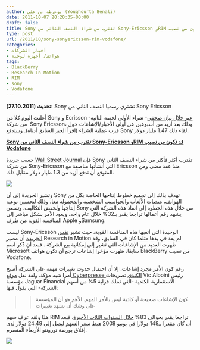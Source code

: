 ```yaml
---
author: يوغرطة بن علي (Youghourta Benali)
date: 2011-10-07 20:20:35+00:00
draft: false
title: Sony تقترب من شراء النصف الثاني من Sony-Ericsson وRIM قد تكون من نصيب Vodafone
type: post
url: /2011/10/sony-sonyericsson-rim-vodafone/
categories:
- أخبار الشركات
- هواتف/ أجهزة لوحية
tags:
- BlackBerry
- Research In Motion
- RIM
- sony
- Vodafone
---
```


**تحديث (27.10.2011):** Sony تشتري رسميا النصف الثاني من Sony Ericsson

أعلنت اليوم كلا من Sony و Ecrisson -[عبر خلال بيان صحفي](http://www.marketwire.com/press-release/ericsson-sony-to-acquire-ericssons-share-of-sony-ericsson-stkm-eric-1578330.htm)- شراء الأولى لحصة الثانية من شركة  Sony Ericsson، وذلك بعد أزيد من أسبوعين عن أولى الأخبار/الإشاعات حول قرب عملية الشراء (اقرأ الخبر السابق أدناه). وستدفع Sony لقاء ذلك 1.47 مليار دولار.


[**Sony تقترب من شراء النصف الثاني من Sony-Ericsson وRIM قد تكون من نصيب Vodafone**](https://www.it-scoop.com/2011/10/sony-sonyericsson-rim-vodafone/)




حسب [جريدة Wall Street Journal](http://online.wsj.com/article/SB10001424052970204294504576614830784818082.html) فإن Sony تقترب أكثر فأكثر من شراء النصف الثاني من شركة Sony-Ericsson التي أنشأتها مناصفة مع Ericsson منذ عقد مضى ومن المتوقع أن تدفع أزيد من 1.3 مليار دولار مقابل ذلك.




[![](https://www.it-scoop.com/wp-content/uploads/2011/10/sony-ericsson-logo-300x225.jpg)
](https://www.it-scoop.com/2011/10/sony-sonyericsson-rim-vodafone/)




وتشير الجريدة إلى أن Sony تهدف بذلك إلى تجميع خطوط إنتاجها الخاصة بكل من الهواتف، منصات الألعاب والحواسيب الشخصية والمحمولة معا، وذلك لتحسين نوعية إنتاجها ولخفض التكاليف. وتسعى Sony من خلال هذه الخطوة إلى انقاذ هذه الشركة التي يشهد رقم أعمالها تراجعا يقدر بـ32% خلال عام واحد، ويعود الأمر بشكل مباشر إلى المنافسة القوية من طرف Apple وSamsung.




ليست Sony-Ericsson الوحيدة التي أتعبها هذه المنافسة القوية، حيث تشير [نفس الجريدة](http://blogs.wsj.com/deals/2011/10/05/research-in-motion-jumps-on-rumor-of-the-day/?mod=WSJ_qtoverview_wsjlatest) أن مصير Research in Motion لم يعد في يدها مثلما كان في السابق، وقد ظهرت العديد من الإشاعات التي تشير إلى إمكانية بيع الشركة . فبعد أن ذُكر اسم Microsoft سابقا، ظهرت مؤخرا إشاعات ترجع أن تكون هواتف BlackBerry من نصيب Vodafone.




رغم كون الأمر مجرد إشاعات، إلا أن احتمال حدوث تغييرات مهمة على الشركة أصبح أمرا شبه مؤكد. ولقد نقل [موقع Cyberpresse الكندي](http://lapresseaffaires.cyberpresse.ca/economie/technologie/201110/05/01-4454583-le-titre-de-rim-bondit-sur-fond-de-rumeurs.php) تصريحات Vic Alboini رئيس مؤسسة Jaguar Financial الاستثمارية الكندية -التي تملك قرابة 5% من أسهم الشركة- التي يقول فيها:





<blockquote>

> 
> كون الإشاعات صحيحة أو كاذبة ليس بالأمر المهم. الأهم هو أن المؤسسة على وشك أن تشهد تغييرات
> 
> 
</blockquote>




هذا ولقد عرف سهم RIM تراجعا يقدر بحوالي 83% [خلال السنوات الثلاث الأخيرة](http://www.google.ca/finance?chdnp=1&chdd=1&chds=1&chdv=1&chvs=maximized&chdeh=0&chfdeh=0&chdet=1318017600000&chddm=384687&chls=IntervalBasedLine&q=TSE:RIM&ntsp=0&fct=big). فبعد أن كان مقدرا بـ148 دولارا في يونيو 2008 هبط سعر السهم ليصل إلى 24.49 دولار لدى إغلاق بورصة تورونتو الأربعاء المنصرم.




[![](https://www.it-scoop.com/wp-content/uploads/2011/10/RIM.png)
](https://www.it-scoop.com/wp-content/uploads/2011/10/RIM.png)
